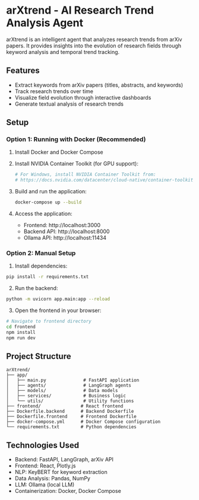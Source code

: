 # arXtrend - AI Research Trend Analysis Agent

arXtrend is an intelligent agent that analyzes research trends from arXiv papers. It provides insights into the evolution of research fields through keyword analysis and temporal trend tracking.

## Features

- Extract keywords from arXiv papers (titles, abstracts, and keywords)
- Track research trends over time
- Visualize field evolution through interactive dashboards
- Generate textual analysis of research trends

## Setup

### Option 1: Running with Docker (Recommended)

1. Install Docker and Docker Compose
2. Install NVIDIA Container Toolkit (for GPU support):
   ```bash
   # For Windows, install NVIDIA Container Toolkit from:
   # https://docs.nvidia.com/datacenter/cloud-native/container-toolkit/install-guide.html#docker
   ```

3. Build and run the application:
   ```bash
   docker-compose up --build
   ```

4. Access the application:
   - Frontend: http://localhost:3000
   - Backend API: http://localhost:8000
   - Ollama API: http://localhost:11434

### Option 2: Manual Setup

1. Install dependencies:
```bash
pip install -r requirements.txt
```

2. Run the backend:
```bash
python -m uvicorn app.main:app --reload
```

3. Open the frontend in your browser:
```bash
# Navigate to frontend directory
cd frontend
npm install
npm run dev
```

## Project Structure

```
arXtrend/
├── app/
│   ├── main.py              # FastAPI application
│   ├── agents/              # LangGraph agents
│   ├── models/              # Data models
│   ├── services/            # Business logic
│   └── utils/               # Utility functions
├── frontend/               # React frontend
├── Dockerfile.backend      # Backend Dockerfile
├── Dockerfile.frontend     # Frontend Dockerfile
├── docker-compose.yml      # Docker Compose configuration
└── requirements.txt        # Python dependencies
```

## Technologies Used

- Backend: FastAPI, LangGraph, arXiv API
- Frontend: React, Plotly.js
- NLP: KeyBERT for keyword extraction
- Data Analysis: Pandas, NumPy
- LLM: Ollama (local LLM)
- Containerization: Docker, Docker Compose 